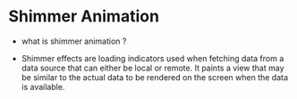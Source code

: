 # Shimmer Animation

 - what is shimmer animation ?
 
- Shimmer effects are loading indicators used when fetching data from a data source that can either be local or remote. It paints a view that may be similar to the actual data to be rendered on the screen when the data is available.
